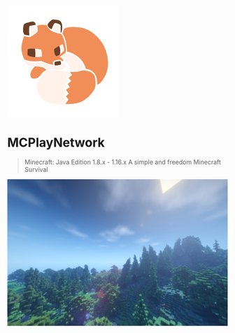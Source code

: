 ![logo](_media/logo.png)

# MCPlayNetwork

> Minecraft: Java Edition 1.8.x - 1.16.x
> A simple and freedom Minecraft Survival

![](_media/bg.png)